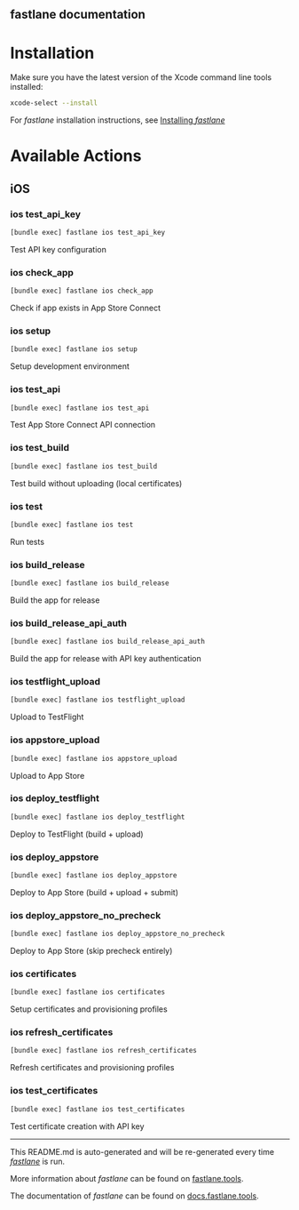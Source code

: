fastlane documentation
----

# Installation

Make sure you have the latest version of the Xcode command line tools installed:

```sh
xcode-select --install
```

For _fastlane_ installation instructions, see [Installing _fastlane_](https://docs.fastlane.tools/#installing-fastlane)

# Available Actions

## iOS

### ios test_api_key

```sh
[bundle exec] fastlane ios test_api_key
```

Test API key configuration

### ios check_app

```sh
[bundle exec] fastlane ios check_app
```

Check if app exists in App Store Connect

### ios setup

```sh
[bundle exec] fastlane ios setup
```

Setup development environment

### ios test_api

```sh
[bundle exec] fastlane ios test_api
```

Test App Store Connect API connection

### ios test_build

```sh
[bundle exec] fastlane ios test_build
```

Test build without uploading (local certificates)

### ios test

```sh
[bundle exec] fastlane ios test
```

Run tests

### ios build_release

```sh
[bundle exec] fastlane ios build_release
```

Build the app for release

### ios build_release_api_auth

```sh
[bundle exec] fastlane ios build_release_api_auth
```

Build the app for release with API key authentication

### ios testflight_upload

```sh
[bundle exec] fastlane ios testflight_upload
```

Upload to TestFlight

### ios appstore_upload

```sh
[bundle exec] fastlane ios appstore_upload
```

Upload to App Store

### ios deploy_testflight

```sh
[bundle exec] fastlane ios deploy_testflight
```

Deploy to TestFlight (build + upload)

### ios deploy_appstore

```sh
[bundle exec] fastlane ios deploy_appstore
```

Deploy to App Store (build + upload + submit)

### ios deploy_appstore_no_precheck

```sh
[bundle exec] fastlane ios deploy_appstore_no_precheck
```

Deploy to App Store (skip precheck entirely)

### ios certificates

```sh
[bundle exec] fastlane ios certificates
```

Setup certificates and provisioning profiles

### ios refresh_certificates

```sh
[bundle exec] fastlane ios refresh_certificates
```

Refresh certificates and provisioning profiles

### ios test_certificates

```sh
[bundle exec] fastlane ios test_certificates
```

Test certificate creation with API key

----

This README.md is auto-generated and will be re-generated every time [_fastlane_](https://fastlane.tools) is run.

More information about _fastlane_ can be found on [fastlane.tools](https://fastlane.tools).

The documentation of _fastlane_ can be found on [docs.fastlane.tools](https://docs.fastlane.tools).
